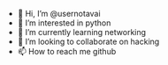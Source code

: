 - 👋 Hi, I’m @usernotavai
- 👀 I’m interested in python 
- 🌱 I’m currently learning networking
- 💞️ I’m looking to collaborate on hacking
- 📫 How to reach me github

<!---
usernotavai/usernotavai is a ✨ special ✨ repository because its `README.md` (this file) appears on your GitHub profile.
You can click the Preview link to take a look at your changes.
--->
